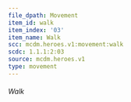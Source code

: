 ```yaml
---
file_dpath: Movement
item_id: walk
item_index: '03'
item_name: Walk
scc: mcdm.heroes.v1:movement:walk
scdc: 1.1.1:2:03
source: mcdm.heroes.v1
type: movement
---
```


###### Walk
